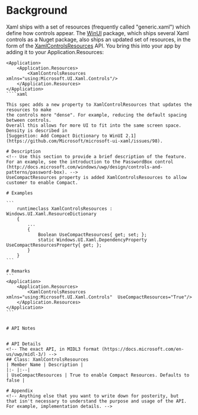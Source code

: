 # Background
Xaml ships with a set of resources (frequently called "generic.xaml") which define how controls appear.
The [WinUI](https://docs.microsoft.com/en-us/uwp/toolkits/winui/) package, which ships
several Xaml controls as a Nuget package, also ships an updated set of resources, in the form
of the 
[XamlControlsResources](https://docs.microsoft.com/en-us/uwp/api/microsoft.ui.xaml.controls.xamlcontrolsresources)
API. You bring this into your app by adding it to your Application.Resources:

````xaml
<Application>
    <Application.Resources>
        <XamlControlsResources xmlns="using:Microsoft.UI.Xaml.Controls"/> 
    </Application.Resources>
</Application>
````xaml

This spec adds a new property to XamlControlResources that updates the resources to make
the controls more "dense". For example, reducing the default spacing between controls.
Overall this allows for more UI to fit into the same screen space.
Density is described in
[Suggestion: Add Compact Dictionary to WinUI 2.1](https://github.com/Microsoft/microsoft-ui-xaml/issues/98).

# Description
<!-- Use this section to provide a brief description of the feature.
For an example, see the introduction to the PasswordBox control 
(http://docs.microsoft.com/windows/uwp/design/controls-and-patterns/password-box). -->
UseCompactResources property is added XamlControlsResources to allow customer to enable Compact.

# Examples

```
    runtimeclass XamlControlsResources : Windows.UI.Xaml.ResourceDictionary
    {
        ...
        {
            Boolean UseCompactResources{ get; set; };
            static Windows.UI.Xaml.DependencyProperty UseCompactResourcesProperty{ get; };
        }
    }
```

# Remarks
```
<Application>
    <Application.Resources>
        <XamlControlsResources xmlns="using:Microsoft.UI.Xaml.Controls"  UseCompactResources="True"/> 
    </Application.Resources>
</Application>
```


# API Notes


# API Details
<!-- The exact API, in MIDL3 format (https://docs.microsoft.com/en-us/uwp/midl-3/) -->
## Class: XamlControlsResources 
| Member Name | Description |
|:- |:--|
| UseCompactResources | True to enable Compact Resources. Defaults to false |

# Appendix
<!-- Anything else that you want to write down for posterity, but 
that isn't necessary to understand the purpose and usage of the API.
For example, implementation details. -->
